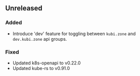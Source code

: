 ## Unreleased

### Added
* Introduce 'dev' feature for toggling between `kubi.zone` and `dev.kubi.zone` api groups.

### Fixed
* Updated k8s-openapi to v0.22.0
* Updated kube-rs to v0.91.0
